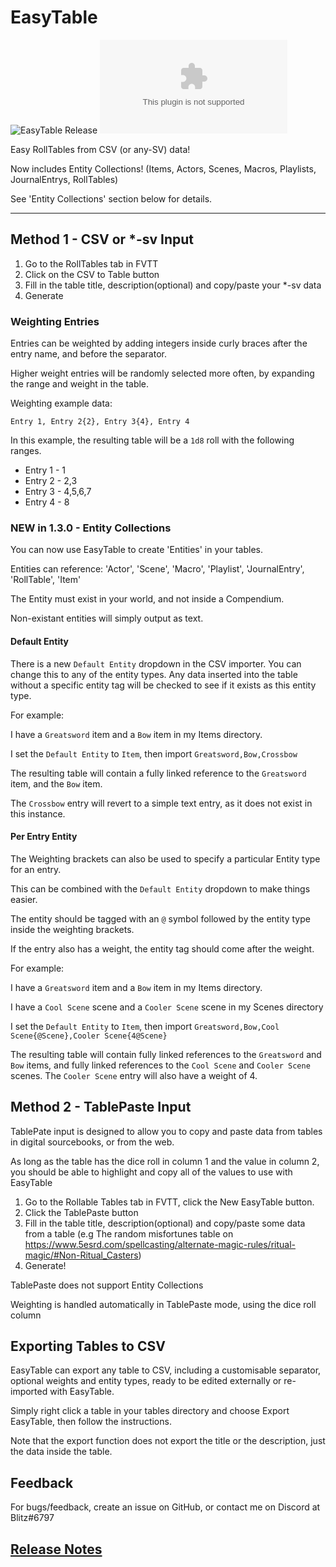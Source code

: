 # EasyTable

![EasyTable Release](https://github.com/aecorn/fvtt-EasyTablePlus/workflows/EasyTablePlus%20Release/badge.svg)
![Latest Release Download Count](https://img.shields.io/github/downloads/aecorn/fvtt-EasyTablePlus/latest/easytable-release.zip)

Easy RollTables from CSV (or any-SV) data!

Now includes Entity Collections! (Items, Actors, Scenes, Macros, Playlists, JournalEntrys, RollTables)

See 'Entity Collections' section below for details.

---

## Method 1 - CSV or *-sv Input

1. Go to the RollTables tab in FVTT
2. Click on the CSV to Table button
3. Fill in the table title, description(optional) and copy/paste your *-sv data
4. Generate

### Weighting Entries

Entries can be weighted by adding integers inside curly braces after the entry name, and before the separator.

Higher weight entries will be randomly selected more often, by expanding the range and weight in the table.

Weighting example data:

`Entry 1, Entry 2{2}, Entry 3{4}, Entry 4`

In this example, the resulting table will be a `1d8` roll with the following ranges.

* Entry 1 - 1
* Entry 2 - 2,3
* Entry 3 - 4,5,6,7
* Entry 4 - 8

### NEW in 1.3.0 - Entity Collections

You can now use EasyTable to create 'Entities' in your tables.

Entities can reference: 'Actor', 'Scene', 'Macro', 'Playlist', 'JournalEntry', 'RollTable', 'Item'

The Entity must exist in your world, and not inside a Compendium.

Non-existant entities will simply output as text.

#### Default Entity

There is a new `Default Entity` dropdown in the CSV importer. You can change this to any of the entity types. Any data inserted into the table without a specific entity tag will be checked to see if it exists as this entity type.

For example:

I have a `Greatsword` item and a `Bow` item in my Items directory.

I set the `Default Entity` to `Item`, then import `Greatsword,Bow,Crossbow`

The resulting table will contain a fully linked reference to the `Greatsword` item, and the `Bow` item.

The `Crossbow` entry will revert to a simple text entry, as it does not exist in this instance.

#### Per Entry Entity

The Weighting brackets can also be used to specify a particular Entity type for an entry.

This can be combined with the `Default Entity` dropdown to make things easier.

The entity should be tagged with an `@` symbol followed by the entity type inside the weighting brackets.

If the entry also has a weight, the entity tag should come after the weight.

For example:

I have a `Greatsword` item and a `Bow` item in my Items directory.

I have a `Cool Scene` scene and a `Cooler Scene` scene in my Scenes directory

I set the `Default Entity` to `Item`, then import `Greatsword,Bow,Cool Scene{@Scene},Cooler Scene{4@Scene}`

The resulting table will contain fully linked references to the `Greatsword` and `Bow` items, and fully linked references to the `Cool Scene` and `Cooler Scene` scenes. The `Cooler Scene` entry will also have a weight of 4.

## Method 2 - TablePaste Input

TablePate input is designed to allow you to copy and paste data from tables in digital sourcebooks, or from the web.

As long as the table has the dice roll in column 1 and the value in column 2, you should be able to highlight and copy all of the values to use with EasyTable

1. Go to the Rollable Tables tab in FVTT, click the New EasyTable button.
2. Click the TablePaste button
3. Fill in the table title, description(optional) and copy/paste some data from a table (e.g The random misfortunes table on <https://www.5esrd.com/spellcasting/alternate-magic-rules/ritual-magic/#Non-Ritual_Casters>)
4. Generate!

TablePaste does not support Entity Collections

Weighting is handled automatically in TablePaste mode, using the dice roll column

## Exporting Tables to CSV

EasyTable can export any table to CSV, including a customisable separator, optional weights and entity types, ready to be edited externally or re-imported with EasyTable.

Simply right click a table in your tables directory and choose Export EasyTable, then follow the instructions.

Note that the export function does not export the title or the description, just the data inside the table.

## Feedback

For bugs/feedback, create an issue on GitHub, or contact me on Discord at Blitz#6797

## [Release Notes](./CHANGELOG.md)
